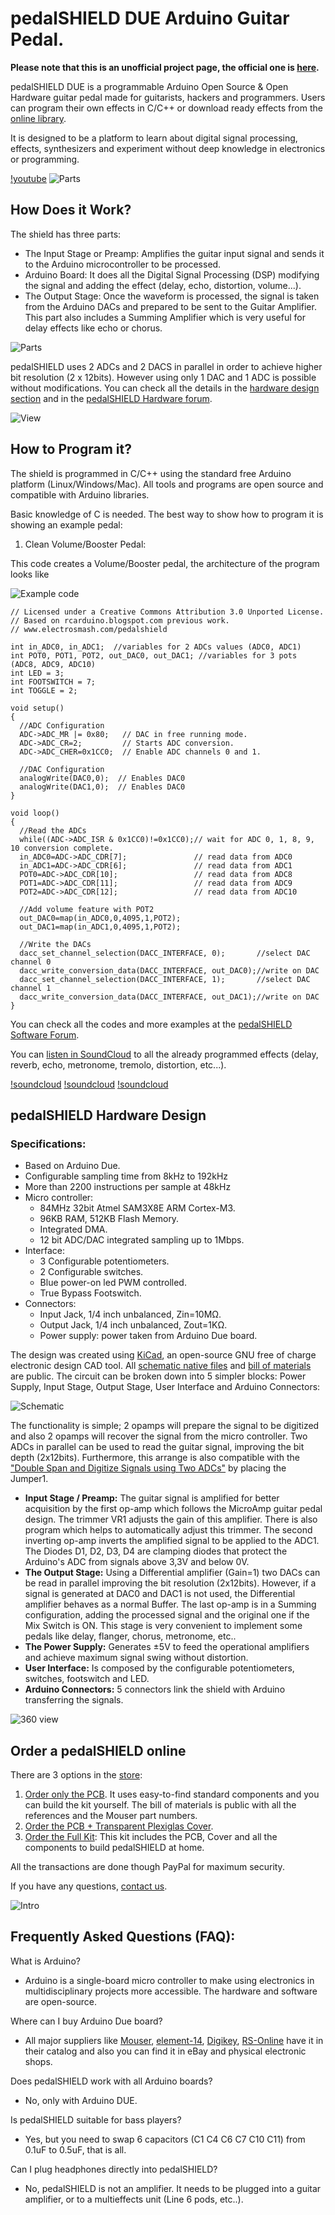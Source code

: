 # pedalSHIELD DUE Arduino Guitar Pedal.
**Please note that this is an unofficial project page, the official one is [here](http://www.electrosmash.com/pedalshield).**

pedalSHIELD DUE is a programmable Arduino Open Source & Open Hardware guitar pedal made for guitarists, hackers and programmers. Users can program their own effects in C/C++ or download ready effects from the [online library](http://www.electrosmash.com/forum/software-pedalshield).

It is designed to be a platform to learn about digital signal processing, effects, synthesizers and experiment without deep knowledge in electronics or programming.

[!youtube](COPaqJBekBQ)
![Parts](https://aknuds1.github.io/electrosmash-pedalshield/images/pedalSHIELD-parts-small.jpg)

## How Does it Work?

The shield has three parts:

* The Input Stage or Preamp: Amplifies the guitar input signal and sends it to the Arduino microcontroller to be processed.
* Arduino Board: It does all the Digital Signal Processing (DSP) modifying the signal and adding the effect (delay, echo, distortion, volume...).
* The Output Stage: Once the waveform is processed, the signal is taken from the Arduino DACs and prepared to be sent to the Guitar Amplifier.
This part also includes a Summing Amplifier which is very useful for delay effects like echo or chorus.

![Parts](https://aknuds1.github.io/electrosmash-pedalshield/images/pedalshield-arduino-guitar-pedal-diagram.jpg)

pedalSHIELD uses 2 ADCs and 2 DACS in parallel in order to achieve higher bit resolution (2 x 12bits). However using only 1 DAC and 1 ADC is possible without modifications. You can check all the details in the [hardware design section](http://www.electrosmash.com/pedalshield#hw) and in the [pedalSHIELD Hardware forum](http://www.electrosmash.com/forum/hardware-pedalshield).

![View](https://aknuds1.github.io/electrosmash-pedalshield/images/pedalSHIELD-PCB-360-view-small.jpg)

## How to Program it?

The shield is programmed in C/C++ using the standard free Arduino platform (Linux/Windows/Mac). All tools and programs are open source and compatible with Arduino libraries.

Basic knowledge of C is needed. The best way to show how to program it is showing an example pedal:

1. Clean Volume/Booster Pedal:

  This code creates a Volume/Booster pedal, the architecture of the program looks like

![Example code](https://aknuds1.github.io/electrosmash-pedalshield/images/example-code.jpg)

    // Licensed under a Creative Commons Attribution 3.0 Unported License.
    // Based on rcarduino.blogspot.com previous work.
    // www.electrosmash.com/pedalshield

    int in_ADC0, in_ADC1;  //variables for 2 ADCs values (ADC0, ADC1)
    int POT0, POT1, POT2, out_DAC0, out_DAC1; //variables for 3 pots (ADC8, ADC9, ADC10)
    int LED = 3;
    int FOOTSWITCH = 7;
    int TOGGLE = 2;

    void setup()
    {
      //ADC Configuration
      ADC->ADC_MR |= 0x80;   // DAC in free running mode.
      ADC->ADC_CR=2;         // Starts ADC conversion.
      ADC->ADC_CHER=0x1CC0;  // Enable ADC channels 0 and 1.  

      //DAC Configuration
      analogWrite(DAC0,0);  // Enables DAC0
      analogWrite(DAC1,0);  // Enables DAC0
    }

    void loop()
    {
      //Read the ADCs
      while((ADC->ADC_ISR & 0x1CC0)!=0x1CC0);// wait for ADC 0, 1, 8, 9, 10 conversion complete.
      in_ADC0=ADC->ADC_CDR[7];               // read data from ADC0
      in_ADC1=ADC->ADC_CDR[6];               // read data from ADC1  
      POT0=ADC->ADC_CDR[10];                 // read data from ADC8        
      POT1=ADC->ADC_CDR[11];                 // read data from ADC9   
      POT2=ADC->ADC_CDR[12];                 // read data from ADC10

      //Add volume feature with POT2
      out_DAC0=map(in_ADC0,0,4095,1,POT2);
      out_DAC1=map(in_ADC1,0,4095,1,POT2);

      //Write the DACs
      dacc_set_channel_selection(DACC_INTERFACE, 0);       //select DAC channel 0
      dacc_write_conversion_data(DACC_INTERFACE, out_DAC0);//write on DAC
      dacc_set_channel_selection(DACC_INTERFACE, 1);       //select DAC channel 1
      dacc_write_conversion_data(DACC_INTERFACE, out_DAC1);//write on DAC
    }

You can check all the codes and more examples at the [pedalSHIELD Software Forum](http://www.electrosmash.com/forum/software-pedalshield).

You can [listen in SoundCloud](https://soundcloud.com/electro-smash) to all the already programmed effects (delay, reverb, echo, metronome, tremolo, distortion, etc...).

[!soundcloud](122503208)
[!soundcloud](122504367)
[!soundcloud](122498414)

## pedalSHIELD Hardware Design

### Specifications:

* Based on Arduino Due.
* Configurable sampling time from 8kHz to 192kHz
* More than 2200 instructions per sample at 48kHz
* Micro controller:
  * 84MHz 32bit Atmel SAM3X8E ARM Cortex-M3.
  * 96KB RAM, 512KB Flash Memory.
  * Integrated DMA.
  * 12 bit ADC/DAC integrated sampling up to 1Mbps.
* Interface:
  * 3 Configurable potentiometers.
  * 2 Configurable switches.
  * Blue power-on led PWM controlled.
  * True Bypass Footswitch.
* Connectors:
  * Input Jack, 1/4 inch unbalanced, Zin=10MΩ.
  * Output Jack, 1/4 inch unbalanced, Zout=1KΩ.
  * Power supply: power taken from Arduino Due board.

The design was created using [KiCad](http://www.kicad-pcb.org/), an open-source GNU free of charge electronic design CAD tool. All [schematic native files](http://www.electrosmash.com/forum/hardware-pedalshield/18-kicad-schematics-pedalshield) and [bill of materials](http://www.electrosmash.com/forum/hardware-pedalshield/17-pedalshield-bill-of-materials-and-alternatives) are public. The circuit can be broken down into 5 simpler blocks: Power Supply, Input Stage, Output Stage, User Interface and Arduino Connectors:

![Schematic](https://aknuds1.github.io/electrosmash-pedalshield/images/pedalshield-schematic-small.png)

The functionality is simple; 2 opamps will prepare the signal to be digitized and also 2 opamps will recover the signal from
the micro controller. Two ADCs in parallel can be used to read the guitar signal, improving the bit depth (2x12bits). Furthermore, this arrange is also compatible with the ["Double Span and Digitize Signals using Two ADCs"](http://www.electrosmash.com/forum/hardware-pedalshield/22-double-span-and-digitize-signals-using-two-adcs) by placing the Jumper1.

* **Input Stage / Preamp:** The guitar signal is amplified for better acquisition by the first op-amp which follows the MicroAmp guitar pedal design. The trimmer VR1 adjusts the gain of this amplifier. There is also program which helps to automatically adjust this trimmer. The second inverting op-amp inverts the amplified signal to be applied to the ADC1. The Diodes D1, D2, D3, D4 are clamping diodes that protect the Arduino's ADC from signals above 3,3V and below 0V.
* **The Output Stage:** Using a Differential amplifier (Gain=1) two DACs can be read in parallel improving the bit resolution (2x12bits). However, if a signal is generated at DAC0 and DAC1 is not used, the Differential amplifier behaves as a normal Buffer. The last op-amp is in a Summing configuration, adding the processed signal and the original one if the Mix Switch is ON. This stage is very convenient to implement some pedals like delay, flanger, chorus, metronome, etc..
* **The Power Supply:** Generates ±5V to feed the operational amplifiers and achieve maximum signal swing without distortion.
* **User Interface:** Is composed by the configurable potentiometers, switches, footswitch and LED.
* **Arduino Connectors:** 5 connectors link the shield with Arduino transferring the signals.

![360 view](https://aknuds1.github.io/electrosmash-pedalshield/images/pedalSHIELD-360-view-small.jpg)

## Order a pedalSHIELD online

There are 3 options in the [store](http://store.electrosmash.com/index.php?route=product/category&path=33):

1. [Order only the PCB](http://store.electrosmash.com/index.php?route=product/product&product_id=50). It uses easy-to-find standard components and you can build the kit yourself. The bill of materials is public with all the references and the Mouser part numbers.
2. [Order the PCB + Transparent Plexiglas Cover](http://store.electrosmash.com/index.php?route=product/product&product_id=51).
3. [Order the Full Kit](http://store.electrosmash.com/index.php?route=product/product&product_id=31): This kit includes the PCB, Cover and all the components to build pedalSHIELD at home.

All the transactions are done though PayPal for maximum security.

If you have any questions, [contact us](http://www.electrosmash.com/contact).

![Intro](https://aknuds1.github.io/electrosmash-pedalshield/images/pedalSHIELD-intro.jpg)

## Frequently Asked Questions (FAQ):

What is Arduino?

* Arduino is a single-board micro controller to make using electronics in multidisciplinary projects more accessible. The hardware and software are open-source.

Where can I buy Arduino Due board?

* All major suppliers like [Mouser](http://es.mouser.com/ProductDetail/Arduino/A000062/?qs=sGAEpiMZZMs5EsmM6MQhfSBmF%252bOwLqsr), [element-14](http://www.element14.com/community/search.jspa?q=arduino+due), [Digikey](http://www.digikey.com/product-search/en?vendor=0&keywords=arduino+due), [RS-Online](http://uk.rs-online.com/web/p/processor-microcontroller-development-kits/7697412/?searchTerm=arduino+due&relevancy-data=636F3D3126696E3D4931384E44656661756C74266C753D656E266D6D3D6D61746368616C6C7061727469616C26706D3D5E5C442B5C735C442B2426706F3D3926736E3D592673743D4B4559574F52445F4D554C54495F414C504841267573743D61726475696E6F206475652673633D592677633D4E4F4E4526) have it in their catalog and also you can find it in eBay and physical electronic shops.

Does pedalSHIELD work with all Arduino boards?

* No, only with Arduino DUE.

Is pedalSHIELD suitable for bass players?

* Yes, but you need to swap 6 capacitors (C1 C4 C6 C7 C10 C11) from 0.1uF to 0.5uF, that is all.

Can I plug headphones directly into pedalSHIELD?

* No, pedalSHIELD is not an amplifier. It needs to be plugged into a guitar amplifier, or to a multieffects unit (Line 6 pods, etc..).
